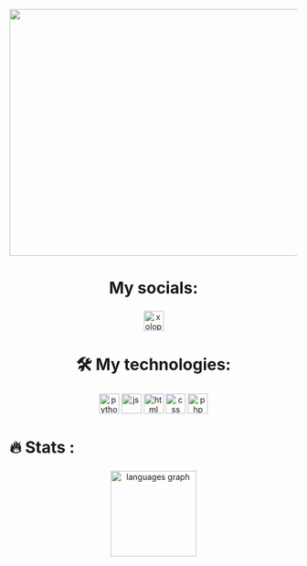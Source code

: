 <br clear="both">

<div align="center">
  <img height="432" width="768" src="https://user-images.githubusercontent.com/74038190/225813708-98b745f2-7d22-48cf-9150-083f1b00d6c9.gif"  />
</div>

###

<h1 align="center">My socials: </h1>

###

<div align="center">
  <a href="https://t.me/xolopdev" target="_blank">
  <img src="https://cdn.simpleicons.org/Telegram/#26A5E4" height="35" alt="xolop"/>
  </a>
</div>

###

<h1 align="center">🛠 My technologies:</h1>

###

<div align="center">
  <img src="https://cdn.simpleicons.org/python/#3776AB" height="35" alt="python"  />
  <img src="https://cdn.simpleicons.org/JavaScript/#F7DF1E" height="35" alt="js"  />
  <img src="https://cdn.simpleicons.org/HTML5/#E34F26" height="35" alt="html"  />
  <img src="https://cdn.simpleicons.org/CSS3/#1572B6" height="35" alt="css"  />
  <img src="https://cdn.simpleicons.org/php/#777BB4" height="35" alt="php"  />
</div>

###

<h1 align="left">🔥 Stats :</h1>


###

<div align="center">
  <img src="https://github-readme-stats.vercel.app/api/top-langs?username=o-xolop-o&locale=en&hide_title=false&layout=compact&card_width=320&langs_count=5&theme=dracula&hide_border=false&order=2" height="150" alt="languages graph"  />
</div>

###

